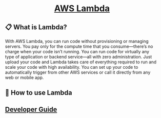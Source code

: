 <h1 align="center">
  <a href="https://docs.aws.amazon.com/lambda/index.html">
    AWS Lambda
  </a>
</h1>

## 📋 What is Lambda?

With AWS Lambda, you can run code without provisioning or managing servers. You pay only for the compute time that you consume—there’s no charge when your code isn’t running. You can run code for virtually any type of application or backend service—all with zero administration. Just upload your code and Lambda takes care of everything required to run and scale your code with high availability. You can set up your code to automatically trigger from other AWS services or call it directly from any web or mobile app.

## 🎉 How to use Lambda

<h2>
  <a href="https://docs.aws.amazon.com/lambda/latest/dg/welcome.html">
    Developer Guide
  </a>
</h2>


